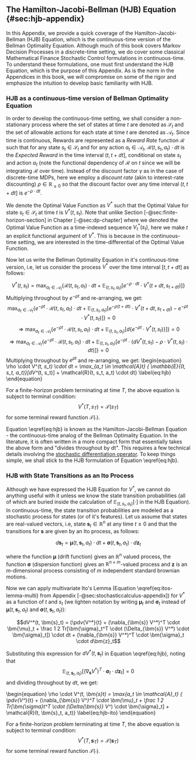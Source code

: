 ## The Hamilton-Jacobi-Bellman (HJB) Equation {#sec:hjb-appendix}

In this Appendix, we provide a quick coverage of the Hamilton-Jacobi-Bellman (HJB) Equation, which is the continuous-time version of the Bellman Optimality Equation. Although much of this book covers Markov Decision Processes in a discrete-time setting, we do cover some classical Mathematical Finance Stochastic Control formulations in continuous-time. To understand these formulations, one must first understand the HJB Equation, which is the purpose of this Appendix. As is the norm in the Appendices in this book, we will compromise on some of the rigor and emphasize the intuition to develop basic familiarity with HJB. 

### HJB as a continuous-time version of Bellman Optimality Equation

In order to develop the continuous-time setting, we shall consider a non-stationary process where the set of states at time $t$ are denoted as $\mathcal{S}_t$ and the set of allowable actions for each state at time $t$ are denoted as $\mathcal{A}_t$. Since time is continuous, Rewards are represented as a *Reward Rate* function $\mathcal{R}$ 
such that for any state $s_t \in \mathcal{S}_t$ and for any action $a_t \in \mathcal{A}_t$, $\mathcal{R}(t, s_t, a_t) \cdot dt$ is the *Expected Reward* in the time interval $(t, t + dt]$, conditional on state $s_t$ and action $a_t$ (note the functional dependency of $\mathcal{R}$ on $t$ since we will be integrating $\mathcal{R}$ over time). Instead of the discount factor $\gamma$ as in the case of discrete-time MDPs, here we employ a *discount rate* (akin to interest-rate discounting) $\rho \in \mathbb{R}_{\geq 0}$ so that the discount factor over any time interval $(t, t+dt]$ is $e^{-\rho \cdot dt}$.

We denote the Optimal Value Function as $V^*$ such that the Optimal Value for state $s_t \in \mathcal{S}_t$ at time $t$ is $V^*(t, s_t)$. Note that unlike Section [-@sec:finite-horizon-section] in Chapter [-@sec:dp-chapter] where we denoted the Optimal Value Function as a time-indexed sequence $V^*_t(s_t)$, here we make $t$ an explicit functional argument of $V^*$. This is because in the continuous-time setting, we are interested in the time-differential of the Optimal Value Function.

Now let us write the Bellman Optimality Equation in it's continuous-time version, i.e, let us consider the process $V^*$ over the time interval $[t, t+dt]$ as follows:

$$V^*(t, s_t) = \max_{a_t \in \mathcal{A}_t} \{ \mathcal{R}(t, s_t, a_t) \cdot dt + \mathbb{E}_{(t, s_t, a_t)}[e^{-\rho \cdot dt} \cdot V^*(t+dt, s_{t+dt})] \}$$
Multiplying throughout by $e^{-\rho t}$ and re-arranging, we get:
$$\max_{a_t \in \mathcal{A}_t} \{ e^{-\rho t} \cdot \mathcal{R}(t, s_t, a_t) \cdot dt + \mathbb{E}_{(t, s_t, a_t)}[e^{-\rho (t + dt)} \cdot V^*(t + dt, s_{t+dt}) - e^{-\rho t} \cdot V^*(t, s_t)] \} = 0$$
$$\Rightarrow \max_{a_t \in \mathcal{A}_t} \{ e^{-\rho t} \cdot \mathcal{R}(t, s_t, a_t) \cdot dt + \mathbb{E}_{(t, s_t, a_t)}[d\{e^{-\rho  t} \cdot V^*(t, s_t)\}] \} = 0$$
$$\Rightarrow \max_{a_t \in \mathcal{A}_t} \{ e^{-\rho t} \cdot \mathcal{R}(t, s_t, a_t) \cdot dt + \mathbb{E}_{(t, s_t, a_t)}[e^{-\rho t} \cdot (dV^*(t, s_t) - \rho \cdot V^*(t, s_t) \cdot dt)] \} = 0$$
Multiplying throughout by $e^{\rho t}$ and re-arranging, we get:
\begin{equation}
\rho \cdot V^*(t, s_t) \cdot dt = \max_{a_t \in \mathcal{A}_t} \{ \mathbb{E}_{(t, s_t, a_t)}[dV^*(t, s_t)] + \mathcal{R}(t, s_t, a_t) \cdot dt\} \label{eq:hjb}
\end{equation}

For a finite-horizon problem terminating at time $T$, the above equation is subject to terminal condition:
$$V^*(T, s_T) = \mathcal{T}(s_T)$$
for some terminal reward function $\mathcal{T}(\cdot)$.

Equation \eqref{eq:hjb} is known as the Hamilton-Jacobi-Bellman Equation - the continuous-time analog of the Bellman Optimality Equation. In the literature, it is often written in a more compact form that essentially takes the above form and "divides throughout by dt". This requires a few technical details involving the [stochastic differentiation operator](https://en.wikipedia.org/wiki/Infinitesimal_generator_(stochastic_processes)). To keep things simple, we shall stick to the HJB formulation of Equation \eqref{eq:hjb}.

### HJB with State Transitions as an Ito Process

Although we have expressed the HJB Equation for $V^*$, we cannot do anything useful with it unless we know the state transition probabilities (all of which are buried inside the calculation of $\mathbb{E}_{(t, s_t, a_t)}[\cdot]$ in the HJB Equation). In continuous-time, the state transition probabilities are modeled as a stochastic process for states (or of it's features). Let us assume that states are real-valued vectors, i.e, state $\bm{s}_t \in \mathbb{R}^n$ at any time $t \geq 0$ and that the transitions for $\bm{s}$ are given by an Ito process, as follows:

$$d\bm{s}_t = \bm{\mu}(t, \bm{s}_t, a_t) \cdot dt + \bm{\sigma}(t, \bm{s}_t, a_t) \cdot d\bm{z}_t$$

where the function $\bm{\mu}$ (drift function) gives an $\mathbb{R}^n$ valued process, the function $\bm{\sigma}$ (dispersion function) gives an $\mathbb{R}^{n \times m}$-valued process and $\bm{z}$ is an $m$-dimensional process consisting of $m$ independent standard brownian motions.

Now we can apply multivariate Ito's Lemma (Equation \eqref{eq:itos-lemma-multi} from Appendix [-@sec:stochasticcalculus-appendix]) for $V^*$ as a function of $t$ and $s_t$ (we lighten notation by writing $\bm{\mu}_t$ and $\bm{\sigma}_t$ instead of $\bm{\mu}(t, \bm{s}_t, a_t)$ and $\bm{\sigma}(t, \bm{s}_t, a_t)$):

$$dV^*(t, \bm{s}_t) = (\pdv{V^*}{t} + (\nabla_{\bm{s}} V^*)^T \cdot \bm{\mu}_t + \frac 1 2 Tr[\bm{\sigma}_t^T \cdot (\Delta_{\bm{s}} V^*) \cdot \bm{\sigma}_t]) \cdot dt + (\nabla_{\bm{s}} V^*)^T \cdot \bm{\sigma}_t \cdot d\bm{z}_t$$

Substituting this expression for $dV^*(t, \bm{s}_t)$ in Equation \eqref{eq:hjb}, noting that
$$\mathbb{E}_{(t, \bm{s}_t, a_t)}[(\nabla_{\bm{s}} V^*)^T \cdot \bm{\sigma}_t \cdot d\bm{z}_t] = 0$$ and dividing throughout by $dt$, we get:

\begin{equation}
\rho \cdot V^*(t, \bm{s}_t) = \max_{a_t \in \mathcal{A}_t} \{ \pdv{V^*}{t} + (\nabla_{\bm{s}} V^*)^T \cdot \bm{\mu}_t + \frac 1 2 Tr[\bm{\sigma}_t^T \cdot (\Delta_{\bm{s}} V^*) \cdot \bm{\sigma}_t] + \mathcal{R}(t, \bm{s}_t, a_t)\} \label{eq:hjb-ito}
\end{equation}

For a finite-horizon problem terminating at time $T$, the above equation is subject to terminal condition:
$$V^*(T, \bm{s}_T) = \mathcal{T}(\bm{s}_T)$$
for some terminal reward function $\mathcal{T}(\cdot)$.
